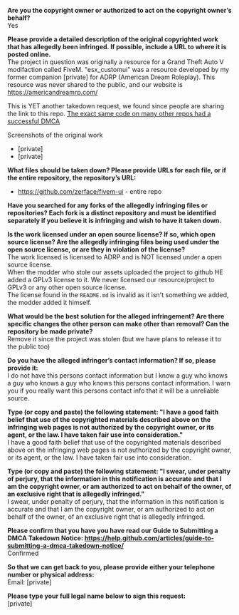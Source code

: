 **Are you the copyright owner or authorized to act on the copyright owner’s behalf?**         
Yes      
      
**Please provide a detailed description of the original copyrighted work that has allegedly been infringed. If possible, include a URL to where it is posted online.**         
The project in question was originally a resource for a Grand Theft Auto V modifaction called FiveM. "esx_customui" was a resource developed by my former companion [private] for ADRP (American Dream Roleplay). This resource was never shared to the public, and our website is https://americandreamrp.com/      
      
This is YET another takedown request, we found since people are sharing the link to this repo. [The exact same code on many other repos had a successful DMCA](https://github.com/github/dmca/blob/master/2019/04/2019-04-18-fivem-ui.md)      
      
Screenshots of the original work       
- [private]     
- [private]  
      
**What files should be taken down? Please provide URLs for each file, or if the entire repository, the repository’s URL:**         
- https://github.com/zerface/fivem-ui - entire repo      
      
**Have you searched for any forks of the allegedly infringing files or repositories? Each fork is a distinct repository and must be identified separately if you believe it is infringing and wish to have it taken down.**         
    
      
**Is the work licensed under an open source license? If so, which open source license? Are the allegedly infringing files being used under the open source license, or are they in violation of the license?**         
The work licensed is licensed to ADRP and is NOT licensed under a open source license.       
When the modder who stole our assets uploaded the project to github HE added a GPLv3 license to it. We never licensed our resource/project to GPLv3 or any other open source license.       
The license found in the `README.md` is invalid as it isn't something we added, the modder added it himself.      
      
**What would be the best solution for the alleged infringement? Are there specific changes the other person can make other than removal? Can the repository be made private?**         
Remove it since the project was stolen (but we have plans to release it to the public too)      
      
**Do you have the alleged infringer’s contact information? If so, please provide it:**        
I do not have this persons contact information but I know a guy who knows a guy who knows a guy who knows this persons contact information. I warn you if you really want this persons contact info that it will be a unreliable source.      
      
**Type (or copy and paste) the following statement: "I have a good faith belief that use of the copyrighted materials described above on the infringing web pages is not authorized by the copyright owner, or its agent, or the law. I have taken fair use into consideration."**         
I have a good faith belief that use of the copyrighted materials described above on the infringing web pages is not authorized by the copyright owner, or its agent, or the law. I have taken fair use into consideration.      
      
**Type (or copy and paste) the following statement: "I swear, under penalty of perjury, that the information in this notification is accurate and that I am the copyright owner, or am authorized to act on behalf of the owner, of an exclusive right that is allegedly infringed."**         
I swear, under penalty of perjury, that the information in this notification is accurate and that I am the copyright owner, or am authorized to act on behalf of the owner, of an exclusive right that is allegedly infringed.      
      
**Please confirm that you have you have read our Guide to Submitting a DMCA Takedown Notice: https://help.github.com/articles/guide-to-submitting-a-dmca-takedown-notice/**         
Confirmed      
      
**So that we can get back to you, please provide either your telephone number or physical address:**         
Email: [private]      
      
**Please type your full legal name below to sign this request:**         
[private]  
